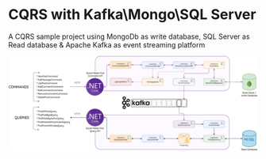# CQRS with Kafka\Mongo\SQL Server

A CQRS sample project using MongoDb as write database, SQL Server as Read database & Apache Kafka as event streaming platform

![Overview](https://github.com/martinobordin/CQRS-Kafka/blob/eaaa54b51f1135e8e62355e2959f89b416ccae66/diagram.png)

